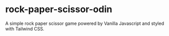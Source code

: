 # rock-paper-scissor-odin
A simple rock paper scissor game powered by Vanilla Javascript and styled with Tailwind CSS.
